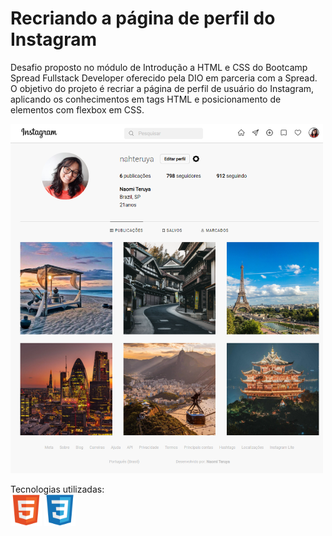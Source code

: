 # Recriando a página de perfil do Instagram

Desafio proposto no módulo de Introdução a HTML e CSS do Bootcamp Spread Fullstack Developer oferecido pela DIO em parceria com a Spread. O objetivo do projeto é recriar a página de perfil de usuário do Instagram, aplicando os conhecimentos em tags HTML e posicionamento de elementos com flexbox em CSS.

<img src="./img/clone-page-insta.png" alt="Page Instagram View" width="500"/>
<br>

Tecnologias utilizadas:  
<img src="https://raw.githubusercontent.com/devicons/devicon/master/icons/html5/html5-original.svg" alt="HTML" width="50"/>
<img src="https://raw.githubusercontent.com/devicons/devicon/master/icons/css3/css3-original.svg" alt="CSS" width="50"/>
